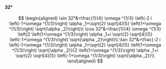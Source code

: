 #### 32°

$$
\begin{aligned}
\sin 32°&=\frac{1}{4} \omega ^{1/3} \left(-2 i \left(-1+\omega ^{1/3}\right) \alpha _1+\sqrt{2} \sqrt[4]{5} \left(1+\omega ^{1/3}\right) \sqrt{\alpha _2}\right)\\
\cos 32°&=\frac{1}{4} \omega ^{1/3} \left(2 \left(1+\omega ^{1/3}\right) \alpha _1+i \sqrt{2} \sqrt[4]{5} \left(-1+\omega ^{1/3}\right) \sqrt{\alpha _2}\right)\\
\tan 32°&=\frac{-2 i \left(-1+\omega ^{1/3}\right) \alpha _1+\sqrt{2} \sqrt[4]{5} \left(1+\omega ^{1/3}\right) \sqrt{\alpha _2}}{2 \left(1+\omega ^{1/3}\right)
\alpha _1+i \sqrt{2} \sqrt[4]{5} \left(-1+\omega ^{1/3}\right) \sqrt{\alpha _2}}\\
\end{aligned}
$$


